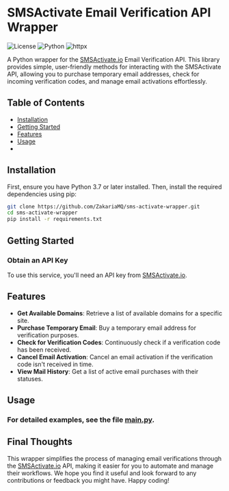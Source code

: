 # SMSActivate Email Verification API Wrapper

![License](https://img.shields.io/badge/license-MIT-blue.svg)
![Python](https://img.shields.io/badge/python-3.7%2B-blue)
![httpx](https://img.shields.io/badge/httpx-0.26.0-green)

A Python wrapper for the [SMSActivate.io](https://bit.ly/email-activation) Email Verification API. This library provides simple, user-friendly methods for interacting with the SMSActivate API, allowing you to purchase temporary email addresses, check for incoming verification codes, and manage email activations effortlessly.

## Table of Contents

- [Installation](#installation)
- [Getting Started](#getting-started)
- [Features](#features)
- [Usage](#usage)
- 
## Installation

First, ensure you have Python 3.7 or later installed. Then, install the required dependencies using pip:

```bash
git clone https://github.com/ZakariaMQ/sms-activate-wrapper.git
cd sms-activate-wrapper
pip install -r requirements.txt
```

## Getting Started

### Obtain an API Key

To use this service, you'll need an API key from [SMSActivate.io](https://bit.ly/email-activation).

## Features

- **Get Available Domains**: Retrieve a list of available domains for a specific site.
- **Purchase Temporary Email**: Buy a temporary email address for verification purposes.
- **Check for Verification Codes**: Continuously check if a verification code has been received.
- **Cancel Email Activation**: Cancel an email activation if the verification code isn't received in time.
- **View Mail History**: Get a list of active email purchases with their statuses.

## Usage

### For detailed examples, see the file [main.py](https://github.com/ZakariaMQ/sms-activate-wrapper/blob/main/main.py).

## Final Thoughts

This wrapper simplifies the process of managing email verifications through the [SMSActivate.io](https://bit.ly/email-activation) API, making it easier for you to automate and manage their workflows. We hope you find it useful and look forward to any contributions or feedback you might have. Happy coding!

